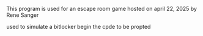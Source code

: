 This program is used for an escape room game hosted on april 22, 2025
by Rene Sanger

used to simulate a bitlocker
begin the cpde to be propted
